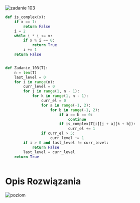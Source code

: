 <picture>
  <source srcset="../../srt/zbior_zadan/103.png" media="(prefers-color-scheme: light)">
  <source srcset="../../srt/zbior_zadan/black_103.png" media="(prefers-color-scheme: dark)">
  <img src="../../srt/zbior_zadan/black_103.png" alt="zadanie 103">
</picture>


```python
def is_complex(x):
    if x == 1:
        return False
    i = 2
    while i * i <= x:
        if x % i == 0:
            return True
        i += 1
    return False


def Zadanie_103(T):
    n = len(T)
    last_level = 0
    for i in range(n):
        curr_level = 0
        for j in range(1, n - 1):
            for k in range(1, n - 1):
                curr_el = 0
                for a in range(-1, 2):
                    for b in range(-1, 2):
                        if a == b == 0:
                            continue
                        if is_complex(T[i][j + a][k + b]):
                            curr_el += 1
                if curr_el > 5:
                    curr_level += 1
        if i > 0 and last_level != curr_level:
            return False
        last_level = curr_level
    return True



```
# Opis Rozwiązania

![poziom](https://github.com/user-attachments/assets/5ebd78fb-a2f3-48e9-899b-9e7b52557e2a)



